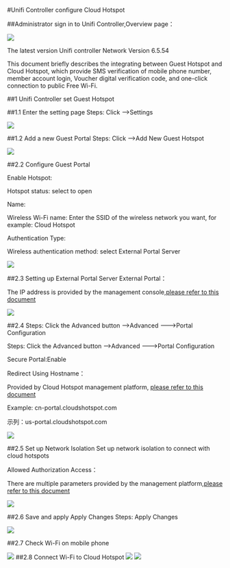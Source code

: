 #Unifi Controller configure Cloud Hotspot

 ##Administrator sign in to Unifi Controller,Overview page：

 ![](../../image/Setup-unifi-controller-overview.png)
 
The latest version Unifi controller Network Version 6.5.54

 
This document briefly describes the integrating between Guest Hotspot and Cloud Hotspot, which provide SMS verification of mobile phone number, member account login, Voucher digital verification code, and one-click connection to  public Free Wi-Fi. 

##1 Unifi Controller set Guest Hotspot

##1.1 Enter the setting page
 Steps: Click -->Settings

 ![](../../image/Unifi-controller-settings.png)

##1.2 Add a new Guest Portal
 Steps: Click -->Add New Guest Hotspot

 ![](../../image/Unifi-controller-add-guest-hotspotl.png)

##2.2 Configure Guest Portal

Enable Hotspot:
 
Hotspot status: select to open


 Name:
 
 Wireless Wi-Fi name: Enter the SSID of the wireless network you want, for example: Cloud Hotspot

 Authentication Type:

 Wireless authentication method: select External Portal Server
 

 ![](../../image/Unifi-controller-Guest-portal-setup.png)

 
##2.3 Setting up External Portal Server
External Portal：

The IP address is provided by the management console,[please refer to this document](../cloud-hotspot/create-a-site-with-unifi-controller.md) 

 ![](../../image/Unifi-controller-Guest-external-portal-server.png)

##2.4 Steps: Click the Advanced button -->Advanced --->Portal Configuration

Steps: Click the Advanced button -->Advanced --->Portal Configuration

Secure Portal:Enable

Redirect Using Hostname：


Provided by Cloud Hotspot management platform, [please refer to this document](../cloud-hotspot/create-a-site-with-unifi-controller.md)
 

Example: cn-portal.cloudshotspot.com



示列：us-portal.cloudshotspot.com

 ![](../../image/unifi-controller-portal-setup.png)


##2.5 Set up Network Isolation
Set up network isolation to connect with cloud hotspots


Allowed Authorization Access：


There are multiple parameters provided by the management platform,[please refer to this document](../cloud-hotspot/create-a-site-with-unifi-controller.md)

![](../../image/cloud-hotspot-unifi-controller.png)

##2.6 Save and apply Apply Changes
Steps: Apply Changes



 ![](../../image/cloud-hotspot-unifi-controller-apply.png)


##2.7 Check Wi-Fi on mobile phone

 ![](../../image/wifi-portal.jpg) 
##2.8 Connect Wi-Fi to Cloud Hotspot
![](../../image/wifi-portal-2.jpg) 
![](../../image/wifi-portal-3.jpg)